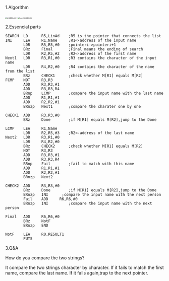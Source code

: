 1.Algorithm

<img src="C:\Users\xiaot\Desktop\introduction to computer systems\lab\lab2\总流程图LAB2.jpg" alt="总流程图LAB2" style="zoom: 33%;" />

<img src="C:\Users\xiaot\Desktop\introduction to computer systems\lab\lab2\Search流程图LAB2.jpg" alt="Search流程图LAB2" style="zoom:33%;" />

2.Essencial parts

```
SEARCH  LD      R5,LinAd    ;R5 is the pointer that connects the list
INI     LEA     R1,Name     ;R1<-address of the input name
        LDR     R5,R5,#0    ;pointeri->pointeri+1
        BRz     Final       ;Final means the ending of search
        LDR     R2,R5,#2    ;R2<-address of the first name
Next1   LDR     R3,R1,#0    ;R3 contains the character of the input name
        LDR     R4,R2,#0    ;R4 contains the character of the name from the list
        BRz     CHECK1      ;check whether M[R1] equals M[R2]
FCMP    NOT     R3,R3
        ADD     R3,R3,#1
        ADD     R3,R3,R4
        BRnp    LCMP        ;compare the input name with the last name
        ADD     R1,R1,#1    
        ADD     R2,R2,#1    
        BRnzp   Next1       ;compare the charater one by one
        
CHECK1  ADD     R3,R3,#0
        BRz     Done        ;if M[R1] equals M[R2],jump to the Done

LCMP    LEA     R1,Name     
        LDR     R2,R5,#3    ;R2<-address of the last name
Next2   LDR     R3,R1,#0    
        LDR     R4,R2,#0    
        BRz     CHECK2      ;check whether M[R1] equals M[R2]
        NOT     R3,R3
        ADD     R3,R3,#1
        ADD     R3,R3,R4
        BRnp    Fail        ;fail to match with this name
        ADD     R1,R1,#1
        ADD     R2,R2,#1
        BRnzp   Next2        

CHECK2  ADD     R3,R3,#0
        BRz     Done        ;if M[R1] equals M[R2],jump to the Done
        BRnzp   INI      ;compare the input name with the next person
        Fail    ADD     R6,R6,#0
        BRnzp   INI         ;compare the input name with the next person
        
Final   ADD     R6,R6,#0
        BRz     NotF
        BRnzp   END
        
NotF    LEA     R0,RESULT1
        PUTS
```

3.Q&A

How do you compare the two strings?

It compare the two strings character by character. If it fails to match the first name, compare the last name. If it fails again,trap to the next pointer.